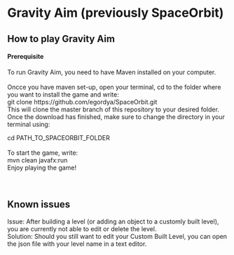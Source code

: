 # Gravity Aim (previously SpaceOrbit)

<h2>How to play Gravity Aim</h2> 
<h4>Prerequisite</h4>
To run Gravity Aim, you need to have Maven installed on your computer. <br>
<br>
Oncce you have maven set-up, open your terminal, cd to the folder where you want to install the game and write: <br>
git clone https://github.com/egordya/SpaceOrbit.git <br>
This will clone the master branch of this repository to your desired folder. <br>
Once the download has finished, make sure to change the directory in your terminal using: <br>

cd PATH_TO_SPACEORBIT_FOLDER <br>
<br>
To start the game, write: <br>
mvn clean javafx:run <br>
Enjoy playing the game! <br><br><br>
<h2>Known issues</h2>
Issue: After building a level (or adding an object to a customly built level), you are currently not able to edit or delete the level.<br>
Solution: Should you still want to edit your Custom Built Level, you can open the json file with your level name in a text editor. <br>
<br>


